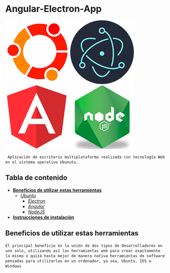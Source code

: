 # Angular-Electron-App

![Ubuntu logo](assets/Ubuntu.png) ![Electron logo](assets/Electron.png) ![Angular logo](assets/Angular.png) ![Node logo](assets/Node.png)

     Aplicación de escritorio multiplataforma realizada con tecnología Web en el sistema operativo Ubunutu.

## Tabla de contenido

- **[Beneficios de utilizar estas herramientas](#Beneficios-de-utilizar-estas-herramientas)**
  - *[Ubuntu](#Ubuntu)*
    - *[Electron](#Electron)*
    - *[Angular](#Angular)*
    - *[NodeJS](#NodeJS)*
- **[Instrucciones de instalación](#installation-instructions)**

## Beneficios de utilizar estas herramientas

    El principal beneficio es la unión de dos tipos de desarrolladores en uno solo, utilizando así las herramientas web para crear exactamente lo mismo o quizá hasta mejor de manera nativa herramientas de software pensadas para utilizarlas en un ordenador, ya sea, Ubuntu, IOS o Windows